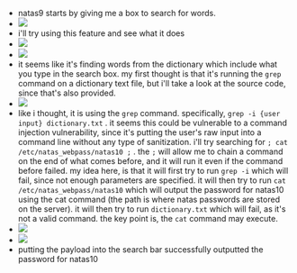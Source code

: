 - natas9 starts by giving me a box to search for words.
- ![](https://remnote-user-data.s3.amazonaws.com/UpWIGWKP0q0H9Gr6mgTXKmzjrZgEH9L9U15VLr2bSLTaz7Q2FSgwTJubA-6trE6GcFxodlqiiRn9s6qO8rFFBO9jlox_FSIlQ8aCAzQRPcr1eqjanasKCdvUMwI_-KxI.png)
- i'll try using this feature and see what it does
- ![](https://remnote-user-data.s3.amazonaws.com/6qa00b6lFgLv1PLw1-uIYlcj-QEVAJ2UAQUSUZ86byuZPpEqvUS7zglUHtxugPmgeGCuAGLQjxzsv7J812YZb9X10eL245g26RkuZkSo25SCwaA7fFjJym0njEFfivUG.png)
- ![](https://remnote-user-data.s3.amazonaws.com/_ITC4lEfZ7KoEyn3XTpJor78RYmz8mcm_zQxy9t7gZOd2Et1EuiPLQ8625rweP4o8dyZE0YA-OZ4IExbeG72-Txpi30vhBQZD12Z2DVWCRba9BY3V-Q0rulbEYMMkBHX.png)
- it seems like it's finding words from the dictionary which include what you type in the search box. my first thought is that it's running the `grep` command on a dictionary text file, but i'll take a look at the source code, since that's also provided.
- ![](https://remnote-user-data.s3.amazonaws.com/J2tWp-y8hI7w501b46IaJSM8H2bKc4xHMwkHJ0Zlr__Kc7GQagnGBqwdihqITfXMqrsnNVkNEMn3IJziQ6nLYa7kZpeb-cca9YrZOmUJY6S2ogCKyfU2XpiA2t0b5XV2.png)
- like i thought, it is using the `grep` command. specifically, `grep -i {user input} dictionary.txt` . it seems this could be vulnerable to a command injection vulnerability, since it's putting the user's raw input into a command line without any type of sanitization. i'll try searching for `; cat /etc/natas_webpass/natas10 ;` . the `;` will allow me to chain a command on the end of what comes before,  and it will run it even if the command before failed. my idea here, is that it will first try to run `grep -i` which will fail, since not enough parameters are specified. it will then try to run `cat /etc/natas_webpass/natas10` which will output the password for natas10 using the cat command (the path is where natas passwords are stored on the server). it will then try to run `dictionary.txt` which will fail, as it's not a valid command. the key point is, the `cat` command may execute.
- ![](https://remnote-user-data.s3.amazonaws.com/TI3wINHTrxuWhVj1A_WXOl52ob6fR8UdfFZ19J5197GSFFeU0aG-iHnusL11rHx_Ip27Fu3CZ6Zx6NAIWxmoh60xYkRna5jDvDg7Xwenpyt7uMVE2DNntI9V2jDOiD2B.png)
- ![](https://remnote-user-data.s3.amazonaws.com/B5F3wm7luz9W3qxeYMXC3IbK0c-XdVNjaCu3DTGqEJzcacmfdfnnSiC_f7AS9gZk7bLMu94K53yn1N9CPbtwA9bbBBqaAx6p0PQSYqrGWugQAgFN9xw7TYHOhRyg1WKE.png)
- putting the payload into the search bar successfully outputted the password for natas10
